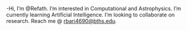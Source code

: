 -Hi, I’m @Refath. I’m interested in Computational and Astrophysics. I’m currently learning Artificial Intelligence. I’m looking to collaborate on research. Reach me @ rbari4690@bths.edu. 

<!---
Refath/Refath is a ✨ special ✨ repository because its `README.md` (this file) appears on your GitHub profile.
You can click the Preview link to take a look at your changes.
--->
